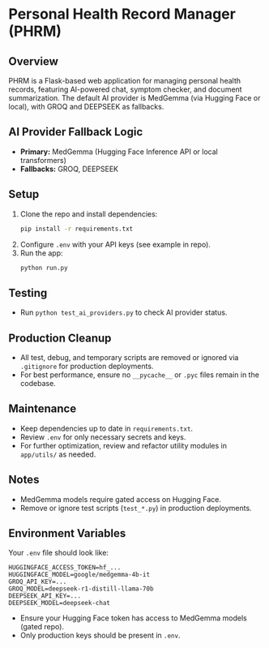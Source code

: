 # Personal Health Record Manager (PHRM)

## Overview
PHRM is a Flask-based web application for managing personal health records, featuring AI-powered chat, symptom checker, and document summarization. The default AI provider is MedGemma (via Hugging Face or local), with GROQ and DEEPSEEK as fallbacks.

## AI Provider Fallback Logic
- **Primary:** MedGemma (Hugging Face Inference API or local transformers)
- **Fallbacks:** GROQ, DEEPSEEK

## Setup
1. Clone the repo and install dependencies:
   ```sh
   pip install -r requirements.txt
   ```
2. Configure `.env` with your API keys (see example in repo).
3. Run the app:
   ```sh
   python run.py
   ```

## Testing
- Run `python test_ai_providers.py` to check AI provider status.

## Production Cleanup
- All test, debug, and temporary scripts are removed or ignored via `.gitignore` for production deployments.
- For best performance, ensure no `__pycache__` or `.pyc` files remain in the codebase.

## Maintenance
- Keep dependencies up to date in `requirements.txt`.
- Review `.env` for only necessary secrets and keys.
- For further optimization, review and refactor utility modules in `app/utils/` as needed.

## Notes
- MedGemma models require gated access on Hugging Face.
- Remove or ignore test scripts (`test_*.py`) in production deployments.

## Environment Variables

Your `.env` file should look like:

```
HUGGINGFACE_ACCESS_TOKEN=hf_...
HUGGINGFACE_MODEL=google/medgemma-4b-it
GROQ_API_KEY=...
GROQ_MODEL=deepseek-r1-distill-llama-70b
DEEPSEEK_API_KEY=...
DEEPSEEK_MODEL=deepseek-chat
```

- Ensure your Hugging Face token has access to MedGemma models (gated repo).
- Only production keys should be present in `.env`.
